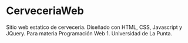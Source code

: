 # CerveceriaWeb
Sitio web estatico de cerveceria.
Diseñado con HTML, CSS, Javascript y JQuery.
Para materia Programación Web 1. Universidad de La Punta.
